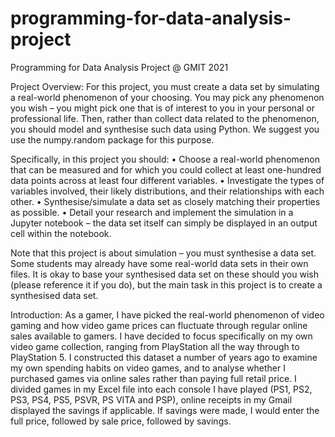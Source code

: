 # programming-for-data-analysis-project
Programming for Data Analysis Project @ GMIT 2021

Project Overview:
For this project, you must create a data set by simulating a real-world phenomenon of your choosing.
You may pick any phenomenon you wish – you might pick one that is of interest to you in your personal or professional life.
Then, rather than collect data related to the phenomenon, you should model and synthesise such data using Python.
We suggest you use the numpy.random package for this purpose.

Specifically, in this project you should:
• Choose a real-world phenomenon that can be measured and for which you could collect at least one-hundred data points across at least four different variables.
• Investigate the types of variables involved, their likely distributions, and their relationships with each other.
• Synthesise/simulate a data set as closely matching their properties as possible.
• Detail your research and implement the simulation in a Jupyter notebook – the data set itself can simply be displayed in an output cell within the notebook.

Note that this project is about simulation – you must synthesise a data set. Some students may already have some real-world data sets in their own files. It is okay to base your synthesised data set on these should you wish (please reference it if you do),
but the main task in this project is to create a synthesised data set.

Introduction:
As a gamer, I have picked the real-world phenomenon of video gaming and how video game prices can fluctuate through regular online sales available to gamers.
I have decided to focus specifically on my own video game collection, ranging from PlayStation all the way through to PlayStation 5.
I constructed this dataset a number of years ago to examine my own spending habits on video games, and to analyse whether I purchased games via online sales rather than paying full retail price.
I divided games in my Excel file into each console I have played (PS1, PS2, PS3, PS4, PS5, PSVR, PS VITA and PSP), online receipts in my Gmail displayed the savings if applicable.
If savings were made, I would enter the full price, followed by sale price, followed by savings.
